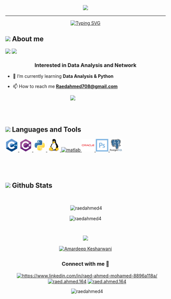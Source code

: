 <p align="center">
  <img src="https://github.com/thompsonemerson/thompsonemerson/raw/master/cover-thompson.png" height="200"/>
</p>
<hr>


</p>
</p>
<p align="center">
<a href="https://git.io/typing-svg"><img src="https://readme-typing-svg.demolab.com?font=Georgia&weight=800&pause=1000&size=33&color=042D5E&width=370&height=100&lines=Hi+%2C+I'm+Ra'ed+%F0%9F%91%8B" alt="Typing SVG" /></a>
</p>
<p align="left"> 

	
## <picture><img src = "https://github.com/7oSkaaa/7oSkaaa/blob/main/Images/about_me.gif?raw=true" width = 50px></picture> About me

 <p align="left">
  <img src="https://img.shields.io/badge/Focus-Data%20Analysis-dodgerblue" />
  <img src="https://img.shields.io/badge/Languages-English%20&%20Arabic-dodgerblue" />
</p>

<h3 align="center">Interested in Data Analysis and Network</h3>

- 🌱 I’m currently learning **Data Analysis & Python**

- 📫 How to reach me **Raedahmed708@gmail.com**




<picture> <img align="right" src="https://github.com/7oSkaaa/7oSkaaa/blob/main/Images/Right_Side.gif?raw=true" width = 300px></picture>

<br><br>

<br>

## <img src="https://media2.giphy.com/media/QssGEmpkyEOhBCb7e1/giphy.gif?cid=ecf05e47a0n3gi1bfqntqmob8g9aid1oyj2wr3ds3mg700bl&rid=giphy.gif" width ="25"><b> Languages and Tools</b>

<p align="center">




<p align="left"> <a href="https://www.w3schools.com/cpp/" target="_blank" rel="noreferrer"> <img src="https://raw.githubusercontent.com/devicons/devicon/master/icons/cplusplus/cplusplus-original.svg" alt="cplusplus" width="40" height="40"/> </a> <a href="https://www.w3schools.com/cs/" target="_blank" rel="noreferrer"> <img src="https://raw.githubusercontent.com/devicons/devicon/master/icons/csharp/csharp-original.svg" alt="csharp" width="40" height="40"/> </a>
 <a href="https://www.python.org" target="_blank" rel="noreferrer"> <img src="https://raw.githubusercontent.com/devicons/devicon/master/icons/python/python-original.svg" alt="python" width="40" height="40"/><a href="https://www.linux.org/" target="_blank" rel="noreferrer"> <img src="https://raw.githubusercontent.com/devicons/devicon/master/icons/linux/linux-original.svg" alt="linux" width="40" height="40"/> </a> <a href="https://www.mathworks.com/" target="_blank" rel="noreferrer"> <img src="https://upload.wikimedia.org/wikipedia/commons/2/21/Matlab_Logo.png" alt="matlab" width="40" height="40"/> </a> <a href="https://www.oracle.com/" target="_blank" rel="noreferrer"> <img src="https://raw.githubusercontent.com/devicons/devicon/master/icons/oracle/oracle-original.svg" alt="oracle" width="40" height="40"/> </a> <a href="https://www.photoshop.com/en" target="_blank" rel="noreferrer"> <img src="https://raw.githubusercontent.com/devicons/devicon/master/icons/photoshop/photoshop-line.svg" alt="photoshop" width="40" height="40"/> </a> <a href="https://www.postgresql.org" target="_blank" rel="noreferrer"> <img src="https://raw.githubusercontent.com/devicons/devicon/master/icons/postgresql/postgresql-original-wordmark.svg" alt="postgresql" width="40" height="40"/> </a>   </p>


<br>
</p>
<br>

</p>

## <img src="https://media.giphy.com/media/iY8CRBdQXODJSCERIr/giphy.gif" width="35"><b> Github Stats </b>
<br>

<div align="center">


<p>&nbsp;<img align="center" src="https://github-readme-stats.vercel.app/api?username=raedahmed4&show_icons=true&locale=en" alt="raedahmed4" /></p>

<p><img align="center" src="https://github-readme-streak-stats.herokuapp.com/?user=raedahmed4&" alt="raedahmed4" /></p>


<br>






<img src="https://user-images.githubusercontent.com/73097560/115834477-dbab4500-a447-11eb-908a-139a6edaec5c.gif"></a>

<p align="center">
    <a href="https://github.com/raedahmed4"><img src="https://github-profile-summary-cards.vercel.app/api/cards/profile-details?username=raedahmed4&theme=tokyonight&hide_border=true"  width="520" alt="Amardeep Kesharwani"/></a>

</p>








##

 
</a>
</div>
<h3 align="center" >Connect with me 🤝 </h3>

<p align="center">
 <div align="center"  class="icons-social" style="margin-left: 10px;">
<a href="https://linkedin.com/in/https://www.linkedin.com/in/raed-ahmed-mohamed-8896a118a/" target="blank"><img align="center" src="https://raw.githubusercontent.com/rahuldkjain/github-profile-readme-generator/master/src/images/icons/Social/linked-in-alt.svg" alt="https://www.linkedin.com/in/raed-ahmed-mohamed-8896a118a/" height="30" width="40" /></a>
<a href="https://fb.com/raed.ahmed.164" target="blank"><img align="center" src="https://raw.githubusercontent.com/rahuldkjain/github-profile-readme-generator/master/src/images/icons/Social/facebook.svg" alt="raed.ahmed.164" height="30" width="40" /></a>
<a href="https://instagram.com/raed.ahmed.164" target="blank"><img align="center" src="https://raw.githubusercontent.com/rahuldkjain/github-profile-readme-generator/master/src/images/icons/Social/instagram.svg" alt="raed.ahmed.164" height="30" width="40" /></a>
</p>

<p align="center"> <img src="https://komarev.com/ghpvc/?username=raedahmed4&label=Profile%20views&color=0e75b6&style=flat" alt="raedahmed4" /> </p>
























